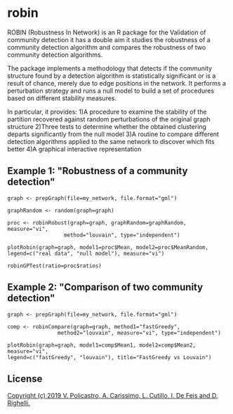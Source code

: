 # robin
ROBIN (Robustness In Network) is an R package for the Validation of community detection it has a double aim it studies the robustness of a community detection algorithm and compares the robustness of two community detection algorithms. 

The package implements a methodology that detects if the community structure 
found by a detection algorithm is statistically significant or is a result 
of chance, merely due to edge positions in the network. It performs a 
perturbation strategy and runs a null model to build a set of procedures based 
on different stability measures. 

In particular, it provides:
1)A procedure to examine the stability of the partition recovered against random 
perturbations of the original graph structure
2)Three tests to determine whether the obtained clustering departs significantly 
from the null model
3)A routine to compare different detection algorithms applied to the same 
network to discover which fits better
4)A graphical interactive representation 



## Example 1: "Robustness of a community detection"
```{r}
graph <- prepGraph(file=my_network, file.format="gml")

graphRandom <- random(graph=graph)

proc <- robinRobust(graph=graph, graphRandom=graphRandom, measure="vi", 
                  method="louvain", type="independent")
                  
plotRobin(graph=graph, model1=proc$Mean, model2=proc$MeanRandom, 
legend=c("real data", "null model"), measure="vi")

robinGPTest(ratio=proc$ratios)
```

## Example 2: "Comparison of two community detection"
```{r}
graph <- prepGraph(file=my_network, file.format="gml")

comp <- robinCompare(graph=graph, method1="fastGreedy",
                method2="louvain", measure="vi", type="independent")
                
plotRobin(graph=graph, model1=comp$Mean1, model2=comp$Mean2, measure="vi", 
legend=c("fastGreedy", "louvain"), title="FastGreedy vs Louvain")
```
## License
[Copyright (c) 2019 V. Policastro,  A. Carissimo, L. Cutillo, I. De Feis and D. Righelli.](https://github.com/ValeriaPolicastro/robin/blob/master/LICENCE)

